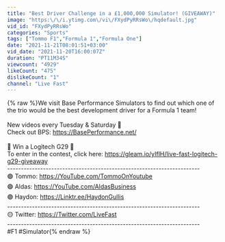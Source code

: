 ```yaml
---
title: "Best Driver Challenge in a £1,000,000 Simulator! (GIVEAWAY)"
image: "https:\/\/i.ytimg.com\/vi\/FXydPyRRsWo\/hqdefault.jpg"
vid_id: "FXydPyRRsWo"
categories: "Sports"
tags: ["Tommo F1","Formula 1","Formula One"]
date: "2021-11-21T08:01:51+03:00"
vid_date: "2021-11-20T16:00:07Z"
duration: "PT11M34S"
viewcount: "4929"
likeCount: "475"
dislikeCount: "1"
channel: "Live Fast"
---
```

{% raw %}We visit Base Performance Simulators to find out which one of the trio would be the best development driver for a Formula 1 team!<br /><br />New videos every Tuesday &amp; Saturday 🏁<br />Check out BPS: <a rel="nofollow" target="blank" href="https://BasePerformance.net/">https://BasePerformance.net/</a><br /><br />🎁 Win a Logitech G29 🎁<br />To enter in the contest, click here: <a rel="nofollow" target="blank" href="https://gleam.io/yIflH/live-fast-logitech-g29-giveaway">https://gleam.io/yIflH/live-fast-logitech-g29-giveaway</a><br />----------------------------------------------------------------------<br />🟣 Tommo: <a rel="nofollow" target="blank" href="https://YouTube.com/TommoOnYoutube">https://YouTube.com/TommoOnYoutube</a><br />🟣 Aldas: <a rel="nofollow" target="blank" href="https://YouTube.com/AldasBusiness">https://YouTube.com/AldasBusiness</a><br />🟣 Haydon: <a rel="nofollow" target="blank" href="https://Linktr.ee/HaydonGullis">https://Linktr.ee/HaydonGullis</a><br />----------------------------------------------------------------------<br />🟡 Twitter: <a rel="nofollow" target="blank" href="https://Twitter.com/LiveFast">https://Twitter.com/LiveFast</a><br />----------------------------------------------------------------------<br />#F1 #Simulator{% endraw %}
